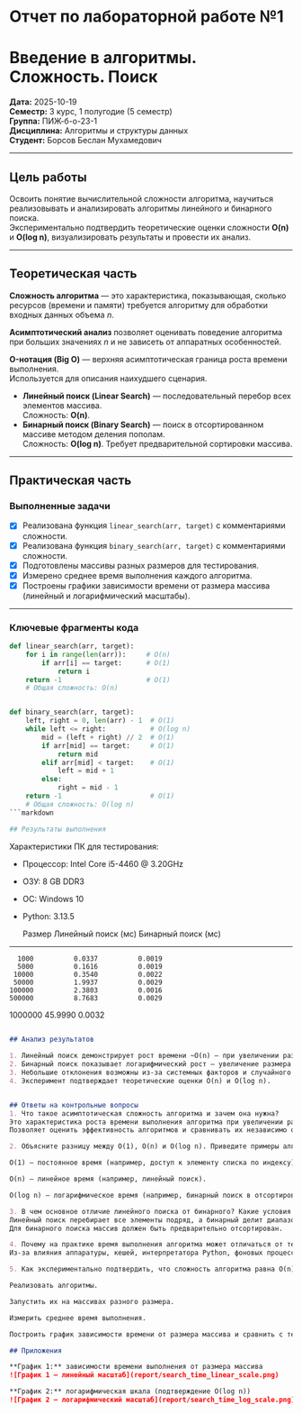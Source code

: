 # Отчет по лабораторной работе №1
# Введение в алгоритмы. Сложность. Поиск

**Дата:** 2025-10-19  
**Семестр:** 3 курс, 1 полугодие (5 семестр)  
**Группа:** ПИЖ-б-о-23-1  
**Дисциплина:** Алгоритмы и структуры данных  
**Студент:** Борсов Беслан Мухамедович  

---

## Цель работы
Освоить понятие вычислительной сложности алгоритма, научиться реализовывать и анализировать алгоритмы линейного и бинарного поиска.  
Экспериментально подтвердить теоретические оценки сложности **O(n)** и **O(log n)**, визуализировать результаты и провести их анализ.

---

## Теоретическая часть

**Сложность алгоритма** — это характеристика, показывающая, сколько ресурсов (времени и памяти) требуется алгоритму для обработки входных данных объема *n*.

**Асимптотический анализ** позволяет оценивать поведение алгоритма при больших значениях *n* и не зависеть от аппаратных особенностей.

**O-нотация (Big O)** — верхняя асимптотическая граница роста времени выполнения.  
Используется для описания наихудшего сценария.

- **Линейный поиск (Linear Search)** — последовательный перебор всех элементов массива.  
  Сложность: **O(n)**.
- **Бинарный поиск (Binary Search)** — поиск в отсортированном массиве методом деления пополам.  
  Сложность: **O(log n)**. Требует предварительной сортировки массива.

---

## Практическая часть

### Выполненные задачи
- [x] Реализована функция `linear_search(arr, target)` с комментариями сложности.  
- [x] Реализована функция `binary_search(arr, target)` с комментариями сложности.  
- [x] Подготовлены массивы разных размеров для тестирования.  
- [x] Измерено среднее время выполнения каждого алгоритма.  
- [x] Построены графики зависимости времени от размера массива (линейный и логарифмический масштабы).  

---

### Ключевые фрагменты кода
```python
def linear_search(arr, target):
    for i in range(len(arr)):     # O(n)
        if arr[i] == target:      # O(1)
            return i
    return -1                     # O(1)
    # Общая сложность: O(n)


def binary_search(arr, target):
    left, right = 0, len(arr) - 1  # O(1)
    while left <= right:           # O(log n)
        mid = (left + right) // 2  # O(1)
        if arr[mid] == target:     # O(1)
            return mid
        elif arr[mid] < target:    # O(1)
            left = mid + 1
        else:
            right = mid - 1
    return -1                      # O(1)
    # Общая сложность: O(log n)
```markdown

## Результаты выполнения
```
Характеристики ПК для тестирования:
- Процессор: Intel Core i5-4460 @ 3.20GHz
- ОЗУ: 8 GB DDR3
- ОС: Windows 10
- Python: 3.13.5

    Размер Линейный поиск (мс) Бинарный поиск (мс)
---------------------------------------------
      1000          0.0337          0.0019
      5000          0.1616          0.0019
     10000          0.3540          0.0022
     50000          1.9937          0.0029
    100000          2.3803          0.0016
    500000          8.7683          0.0029
   1000000         45.9990          0.0032

```markdown

## Анализ результатов
   
1. Линейный поиск демонстрирует рост времени ~O(n) — при увеличении размера массива в 10 раз, время выполнения увеличивается примерно во столько же раз.
2. Бинарный поиск показывает логарифмический рост — увеличение размера массива почти не влияет на время.
3. Небольшие отклонения возможны из-за системных факторов и случайного выбора целевого элемента.
4. Эксперимент подтверждает теоретические оценки O(n) и O(log n).


## Ответы на контрольные вопросы
1. Что такое асимптотическая сложность алгоритма и зачем она нужна?
Это характеристика роста времени выполнения алгоритма при увеличении размера входных данных.
Позволяет оценить эффективность алгоритмов и сравнивать их независимо от конкретного компьютера.

2. Объясните разницу между O(1), O(n) и O(log n). Приведите примеры алгоритмов.

O(1) — постоянное время (например, доступ к элементу списка по индексу).

O(n) — линейное время (например, линейный поиск).

O(log n) — логарифмическое время (например, бинарный поиск в отсортированном массиве).

3. В чем основное отличие линейного поиска от бинарного? Какие условия нужны для бинарного поиска?
Линейный поиск перебирает все элементы подряд, а бинарный делит диапазон пополам.
Для бинарного поиска массив должен быть предварительно отсортирован.

4. Почему на практике время выполнения алгоритма может отличаться от теоретической оценки O-большое?
Из-за влияния аппаратуры, кешей, интерпретатора Python, фоновых процессов и случайных факторов времени измерения.

5. Как экспериментально подтвердить, что сложность алгоритма равна O(n) или O(log n)?

Реализовать алгоритмы.

Запустить их на массивах разного размера.

Измерить среднее время выполнения.

Построить график зависимости времени от размера массива и сравнить с теоретической функцией.

## Приложения

**График 1:** зависимости времени выполнения от размера массива  
![График 1 — линейный масштаб](report/search_time_linear_scale.png)

**График 2:** логарифмическая шкала (подтверждение O(log n))  
![График 2 — логарифмический масштаб](report/search_time_log_scale.png)